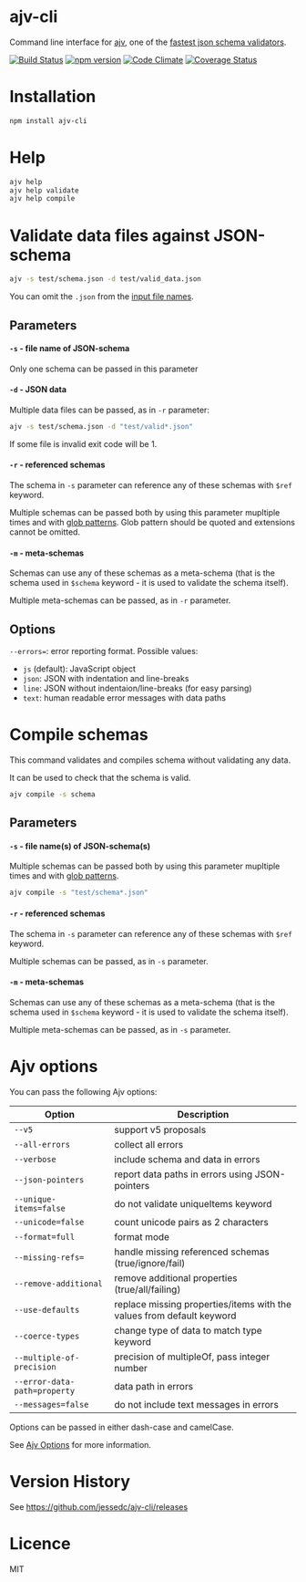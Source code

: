 # ajv-cli

Command line interface for [ajv](https://github.com/epoberezkin/ajv), one of the [fastest json schema validators](https://github.com/ebdrup/json-schema-benchmark).

[![Build Status](https://travis-ci.org/epoberezkin/ajv-cli.svg?branch=master)](https://travis-ci.org/epoberezkin/ajv-cli)
[![npm version](https://badge.fury.io/js/ajv-cli.svg)](https://www.npmjs.com/package/ajv-cli)
[![Code Climate](https://codeclimate.com/github/epoberezkin/ajv-cli/badges/gpa.svg)](https://codeclimate.com/github/epoberezkin/ajv-cli)
[![Coverage Status](https://coveralls.io/repos/github/epoberezkin/ajv-cli/badge.svg?branch=master)](https://coveralls.io/github/epoberezkin/ajv-cli?branch=master)


# Installation

```sh
npm install ajv-cli
```

# Help

```sh
ajv help
ajv help validate
ajv help compile
```


# Validate data files against JSON-schema


```sh
ajv -s test/schema.json -d test/valid_data.json
```

You can omit the `.json` from the [input file names](https://nodejs.org/api/modules.html#modules_file_modules). 


## Parameters

#### `-s` - file name of JSON-schema

Only one schema can be passed in this parameter


#### `-d` - JSON data

Multiple data files can be passed, as in `-r` parameter:

```sh
ajv -s test/schema.json -d "test/valid*.json"
```

If some file is invalid exit code will be 1.


#### `-r` - referenced schemas

The schema in `-s` parameter can reference any of these schemas with `$ref` keyword.

Multiple schemas can be passed both by using this parameter mupltiple times and with [glob patterns](https://github.com/isaacs/node-glob#glob-primer). Glob pattern should be quoted and extensions cannot be omitted.


#### `-m` - meta-schemas

Schemas can use any of these schemas as a meta-schema (that is the schema used in `$schema` keyword - it is used to validate the schema itself).

Multiple meta-schemas can be passed, as in `-r` parameter.


## Options

`--errors=`: error reporting format. Possible values:

- `js` (default): JavaScript object
- `json`: JSON with indentation and line-breaks
- `line`: JSON without indentaion/line-breaks (for easy parsing)
- `text`: human readable error messages with data paths


# Compile schemas

This command validates and compiles schema without validating any data.

It can be used to check that the schema is valid.

```sh
ajv compile -s schema
```

## Parameters

#### `-s` - file name(s) of JSON-schema(s)

Multiple schemas can be passed both by using this parameter mupltiple times and with [glob patterns](https://github.com/isaacs/node-glob#glob-primer).

```sh
ajv compile -s "test/schema*.json"
```

#### `-r` - referenced schemas

The schema in `-s` parameter can reference any of these schemas with `$ref` keyword.

Multiple schemas can be passed, as in `-s` parameter.


#### `-m` - meta-schemas

Schemas can use any of these schemas as a meta-schema (that is the schema used in `$schema` keyword - it is used to validate the schema itself).

Multiple meta-schemas can be passed, as in `-s` parameter.


# Ajv options

You can pass the following Ajv options:

|Option|Description|
|---|---|
|`--v5`|support v5 proposals|
|`--all-errors`|collect all errors|
|`--verbose`|include schema and data in errors|
|`--json-pointers`|report data paths in errors using JSON-pointers|
|`--unique-items=false`|do not validate uniqueItems keyword|
|`--unicode=false`|count unicode pairs as 2 characters|
|`--format=full`|format mode|
|`--missing-refs=`|handle missing referenced schemas (true/ignore/fail)|
|`--remove-additional`|remove additional properties (true/all/failing)|
|`--use-defaults`|replace missing properties/items with the values from default keyword|
|`--coerce-types`|change type of data to match type keyword|
|`--multiple-of-precision`|precision of multipleOf, pass integer number|
|`--error-data-path=property`|data path in errors|
|`--messages=false`|do not include text messages in errors|

Options can be passed in either dash-case and camelCase.

See [Ajv Options](https://github.com/epoberezkin/ajv#options) for more information.


# Version History

See https://github.com/jessedc/ajv-cli/releases


# Licence

MIT
